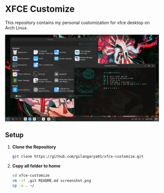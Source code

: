 # XFCE Customize

This repository contains my personal customization for xfce desktop on Arch Linux.

<img src="screenshot.png" alt="screenshot">

## Setup

1. **Clone the Repository**

   ```sh
   git clone https://github.com/gilangarya01/xfce-customize.git
   ```

2. **Copy all folder to home**

   ```sh
   cd xfce-customize
   rm -rf .git README.md screenshot.png
   cp -a . ~/
   ```
